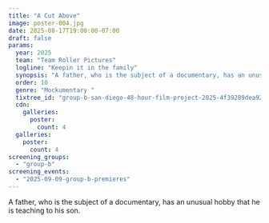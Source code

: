 ```yaml
---
title: "A Cut Above"
image: poster-004.jpg
date: 2025-08-17T19:00:00-07:00
draft: false
params:
  year: 2025
  team: "Team Roller Pictures"
  logline: "Keepin it in the family"
  synopsis: "A father, who is the subject of a documentary, has an unusual hobby that he is teaching to his son."
  order: 10
  genre: "Mockumentary "
  tixtree_id: "group-b-san-diego-48-hour-film-project-2025-4f39289dea92"
  cdn:
    galleries:
      poster:
        count: 4
  galleries:
    poster:
      count: 4
screening_groups:
  - "group-b"
screening_events:
  - "2025-09-09-group-b-premieres"
---
```

A father, who is the subject of a documentary, has an unusual hobby that he is teaching to his son.
